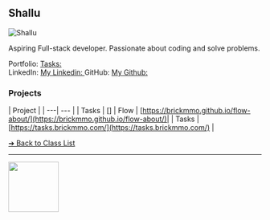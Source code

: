<style>@import url("//readme.codeadam.ca/readme.css");</style>

## Shallu

![Shallu](../images/shalluca-10.jpg)

Aspiring Full-stack developer. Passionate about coding and solve problems.

Portfolio: [Tasks: ](https://shallusameera10.github.io/shallu_portfolio/)  
LinkedIn: [My Linkedin: ](https://www.linkedin.com/in/shallu-aa5b85280/)
GitHub: [My Github: ](https://github.com/ShalluCa10)  

### Projects

| Project |
| ---| --- |
| Tasks | []
| Flow | [https://brickmmo.github.io/flow-about/](https://brickmmo.github.io/flow-about/)|
| Tasks | [https://tasks.brickmmo.com/](https://tasks.brickmmo.com/)   |

[&#10132; Back to Class List](/)

---

<a href="https://brickmmo.com">
<img src="https://brickmmo.com/images/brickmmo-logo-horizontal.jpg" width="100">
</a>
